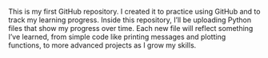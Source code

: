 This is my  first GitHub repository.  I created it to practice using GitHub and to track my learning progress.  Inside this repository, I’ll be uploading Python files that show my progress over time.  Each new file will reflect something I’ve learned, from simple code like printing messages and plotting functions, to more advanced projects as I grow my skills.  
